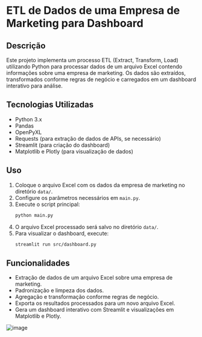 # ETL de Dados de uma Empresa de Marketing para Dashboard

## Descrição
Este projeto implementa um processo ETL (Extract, Transform, Load) utilizando Python para processar dados de um arquivo Excel contendo informações sobre uma empresa de marketing. Os dados são extraídos, transformados conforme regras de negócio e carregados em um dashboard interativo para análise.

## Tecnologias Utilizadas
- Python 3.x
- Pandas
- OpenPyXL
- Requests (para extração de dados de APIs, se necessário)
- Streamlit (para criação do dashboard)
- Matplotlib e Plotly (para visualização de dados)


## Uso
1. Coloque o arquivo Excel com os dados da empresa de marketing no diretório `data/`.
2. Configure os parâmetros necessários em `main.py`.
3. Execute o script principal:
   ```bash
   python main.py
   ```
4. O arquivo Excel processado será salvo no diretório `data/`.
5. Para visualizar o dashboard, execute:
   ```bash
   streamlit run src/dashboard.py
   ```

## Funcionalidades
- Extração de dados de um arquivo Excel sobre uma empresa de marketing.
- Padronização e limpeza dos dados.
- Agregação e transformação conforme regras de negócio.
- Exporta os resultados processados para um novo arquivo Excel.
- Gera um dashboard interativo com Streamlit e visualizações em Matplotlib e Plotly.


![image](https://github.com/user-attachments/assets/4b5d4b97-770f-42bc-9f8a-ab381dd0d0a4)


